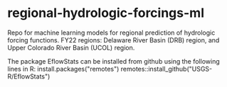 # regional-hydrologic-forcings-ml
Repo for machine learning models for regional prediction of hydrologic forcing functions. FY22 regions: Delaware River Basin (DRB) region, and Upper Colorado River Basin (UCOL) region.

The package EflowStats can be installed from github using the following lines in R:
install.packages("remotes")
remotes::install_github("USGS-R/EflowStats")